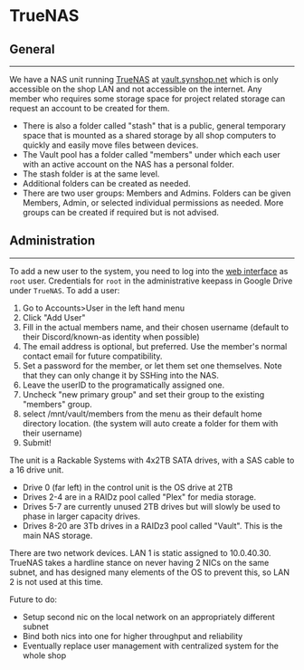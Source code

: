 #  TrueNAS

## General
----
We have a NAS unit running [TrueNAS](https://www.truenas.com/) at [vault.synshop.net](http://vault.synshop.net) which is only accessible on the shop LAN and not accessible on the internet. Any member who requires some storage space for project related storage can request an account to be created for them.

- There is also a folder called "stash" that is a public, general temporary space that is mounted as a shared storage by all shop computers to quickly and easily move files between devices.
- The Vault pool has a folder called "members" under which each user with an active account on the NAS has a personal folder.
- The stash folder is at the same level.
- Additional folders can be created as needed.
- There are two user groups: Members and Admins. Folders can be given Members, Admin, or selected individual permissions as needed. More groups can be created if required but is not advised.

## Administration
----
To add a new user to the system, you need to log into the [web interface](http://vault.synshop.net) as `root` user. Credentials for `root` in the administrative keepass in Google Drive under `TrueNAS`.
To add a user:

1. Go to Accounts>User in the left hand menu
2. Click "Add User"
3. Fill in the actual members name, and their chosen username (default to their Discord/known-as identity when possible)
4. The email address is optional, but preferred. Use the member's normal contact email for future compatibility.
5. Set a password for the member, or let them set one themselves. Note that they can only change it by SSHing into the NAS.
6. Leave the userID to the programatically assigned one.
7. Uncheck "new primary group" and set their group to the existing "members" group.
8. select /mnt/vault/members from the menu as their default home directory location. (the system will auto create a folder for them with their username)
9. Submit!

The unit is a Rackable Systems with 4x2TB SATA drives, with a SAS cable to a 16 drive unit.

- Drive 0 (far left) in the control unit is the OS drive at 2TB
- Drives 2-4 are in a RAIDz pool called "Plex" for media storage.
- Drives 5-7 are currently unused 2TB drives but will slowly be used to phase in larger capacity drives.
- Drives 8-20 are 3Tb drives in a RAIDz3 pool called "Vault". This is the main NAS storage.

There are two network devices. LAN 1 is static assigned to 10.0.40.30. TrueNAS takes a hardline stance on never having 2 NICs on the same subnet, and has designed many elements of the OS to prevent this, so LAN 2 is not used at this time.

Future to do:

-  Setup second nic on the local network on an appropriately different subnet
-  Bind both nics into one for higher throughput and reliability
-  Eventually replace user management with centralized system for the whole shop